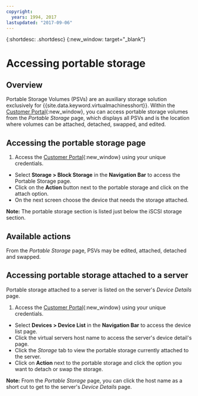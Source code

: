 ```yaml
---
copyright:
  years: 1994, 2017
lastupdated: "2017-09-06"
---
```


{:shortdesc: .shortdesc}
{:new_window: target="_blank"}

# Accessing portable storage

## Overview

Portable Storage Volumes (PSVs) are an auxiliary storage solution exclusively for {{site.data.keyword.virtualmachinesshort}}. Within the [Customer Portal](https://control.softlayer.com/){:new_window}, you can access portable storage volumes from the *Portable Storage* page, which displays all PSVs and is the location where volumes can be attached, detached, swapped, and edited. 

## Accessing the portable storage page

1. Access the [Customer Portal](https://control.softlayer.com/){:new_window} using your unique credentials.
* Select **Storage > Block Storage** in the **Navigation Bar** to access the Portable Storage page.
* Click on the **Action** button next to the portable storage and click on the attach option.
* On the next screen choose the device that needs the storage attached.

**Note:** The portable storage section is listed just below the iSCSI storage section.

## Available actions

From the *Portable Storage* page, PSVs may be edited, attached, detached and swapped.

## Accessing portable storage attached to a server

Portable storage attached to a server is listed on the server's *Device Details* page.

1. Access the [Customer Portal](https://control.softlayer.com/){:new_window} using your unique credentials.
* Select **Devices > Device List** in the **Navigation Bar** to access the device list page.
* Click the virtual servers host name to access the server's device detail's page.
* Click the *Storage* tab to view the portable storage currently attached to the server.
* Click on **Action** next to the portable storage and click the option you want to detach or swap the storage. 

**Note:** From the *Portable Storage* page, you can click the host name as a short cut to get to the server's *Device Details* page. 
